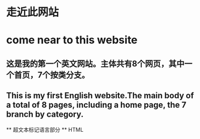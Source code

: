 # 走近此网站
# come near to this website
## 这是我的第一个英文网站。主体共有8个网页，其中一个首页，7个按类分支。
## This is my first English website.The main body of a total of 8 pages, including a home page, the 7 branch by category.
** 超文本标记语言部分
** HTML

